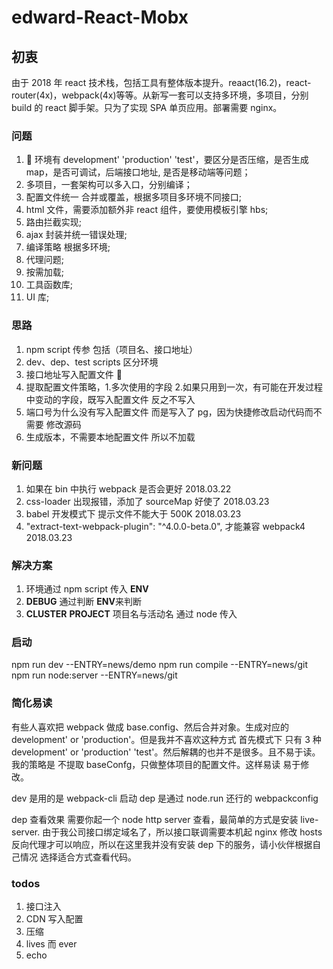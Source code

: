 # edward-React-Mobx

## 初衷

由于 2018 年 react 技术栈，包括工具有整体版本提升。reaact(16.2)，react-router(4x)，webpack(4x)等等。从新写一套可以支持多环境，多项目，分别 build 的 react 脚手架。只为了实现 SPA 单页应用。部署需要 nginx。

### 问题

1.   环境有 development' 'production' 'test'，要区分是否压缩，是否生成 map，是否可调试，后端接口地址, 是否是移动端等问题；
2.  多项目，一套架构可以多入口，分别编译；
3.  配置文件统一 合并或覆盖，根据多项目多环境不同接口;
4.  html 文件，需要添加额外非 react 组件，要使用模板引擎 hbs;
5.  路由拦截实现;
6.  ajax 封装并统一错误处理;
7.  编译策略 根据多环境;
8.  代理问题;
9.  按需加载;
10. 工具函数库;
11. UI 库;

### 思路

1.  npm script 传参 包括（项目名、接口地址）
2.  dev、dep、test scripts 区分环境
3.  接口地址写入配置文件 
4.  提取配置文件策略，1.多次使用的字段 2.如果只用到一次，有可能在开发过程中变动的字段，既写入配置文件 反之不写入
5.  端口号为什么没有写入配置文件 而是写入了 pg，因为快捷修改启动代码而不需要 修改源码
6.  生成版本，不需要本地配置文件 所以不加载

### 新问题

1.  如果在 bin 中执行 webpack 是否会更好 2018.03.22
2.  css-loader 出现报错，添加了 sourceMap 好使了 2018.03.23
3.  babel 开发模式下 提示文件不能大于 500K 2018.03.23
4.  "extract-text-webpack-plugin": "^4.0.0-beta.0", 才能兼容 webpack4 2018.03.23

### 解决方案

1.  环境通过 npm script 传入 **ENV**
2.  **DEBUG** 通过判断 **ENV**来判断
3.  **CLUSTER** **PROJECT** 项目名与活动名 通过 node 传入

### 启动

npm run dev --ENTRY=news/demo
npm run compile --ENTRY=news/git
npm run node:server --ENTRY=news/git

### 简化易读

有些人喜欢把 webpack 做成 base.config、然后合并对象。生成对应的 development' or 'production'。但是我并不喜欢这种方式 首先模式下 只有 3 种 development' or 'production' 'test'。然后解耦的也并不是很多。且不易于读。我的策略是 不提取 baseConfg，只做整体项目的配置文件。这样易读 易于修改。

dev 是用的是 webpack-cli 启动
dep 是通过 node.run 还行的 webpackconfig

dep 查看效果 需要你起一个 node http server 查看，最简单的方式是安装 live-server.
由于我公司接口绑定域名了，所以接口联调需要本机起 nginx 修改 hosts 反向代理才可以响应，所以在这里我并没有安装 dep 下的服务，请小伙伴根据自己情况 选择适合方式查看代码。

### todos

1.  接口注入
2.  CDN 写入配置
3.  压缩
4.  lives 而 ever
5.  echo
